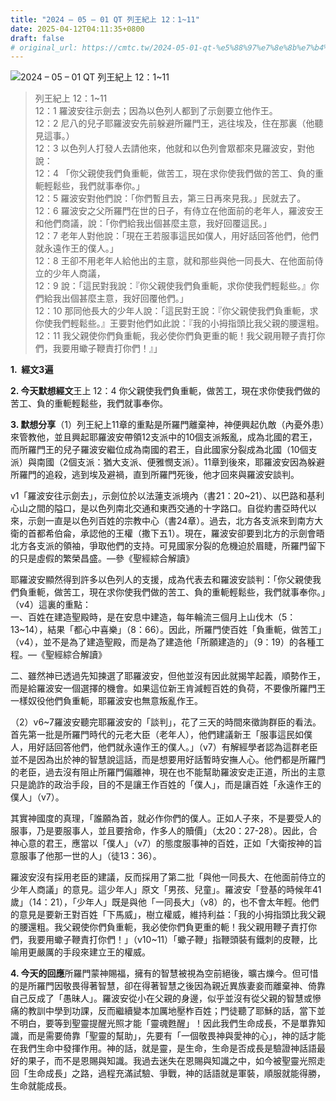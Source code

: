 ```yaml
---
title: "2024 – 05 – 01 QT 列王紀上 12：1~11"
date: 2025-04-12T04:11:35+0800
draft: false
# original_url: https://cmtc.tw/2024-05-01-qt-%e5%88%97%e7%8e%8b%e7%b4%80%e4%b8%8a-12%ef%bc%9a111
---
```


![2024 – 05 – 01 QT 列王紀上 12：1~11](/images/qt.jpg  "2024 – 05 – 01 QT 列王紀上 12：1~11")

> 列王紀上 12：1~11  
> 12：1 羅波安往示劍去；因為以色列人都到了示劍要立他作王。  
> 12：2 尼八的兒子耶羅波安先前躲避所羅門王，逃往埃及，住在那裏（他聽見這事。）  
> 12：3 以色列人打發人去請他來，他就和以色列會眾都來見羅波安，對他說：  
> 12：4 「你父親使我們負重軛，做苦工，現在求你使我們做的苦工、負的重軛輕鬆些，我們就事奉你。」  
> 12：5 羅波安對他們說：「你們暫且去，第三日再來見我。」民就去了。  
> 12：6 羅波安之父所羅門在世的日子，有侍立在他面前的老年人，羅波安王和他們商議，說：「你們給我出個甚麼主意，我好回覆這民。」  
> 12：7 老年人對他說：「現在王若服事這民如僕人，用好話回答他們，他們就永遠作王的僕人。」  
> 12：8 王卻不用老年人給他出的主意，就和那些與他一同長大、在他面前侍立的少年人商議，  
> 12：9 說：「這民對我說：『你父親使我們負重軛，求你使我們輕鬆些。』你們給我出個甚麼主意，我好回覆他們。」  
> 12：10 那同他長大的少年人說：「這民對王說：『你父親使我們負重軛，求你使我們輕鬆些。』王要對他們如此說：『我的小拇指頭比我父親的腰還粗。  
> 12：11 我父親使你們負重軛，我必使你們負更重的軛！我父親用鞭子責打你們，我要用蠍子鞭責打你們！』」

**1.  經文3遍**

**2. 今天默想經文**王上 12：4 你父親使我們負重軛，做苦工，現在求你使我們做的苦工、負的重軛輕鬆些，我們就事奉你。

**3. 默想分享**（1）列王紀上11章的重點是所羅門離棄神，神便興起仇敵（內憂外患）來管教他，並且興起耶羅波安帶領12支派中的10個支派叛亂，成為北國的君王，而所羅門王的兒子羅波安繼位成為南國的君王，自此國家分裂成為北國（10個支派）與南國（2個支派：猶大支派、便雅憫支派）。11章到後來，耶羅波安因為躲避所羅門的追殺，逃到埃及避禍，直到所羅門死後，他才回來與羅波安談判。

v1「羅波安往示劍去」，示劍位於以法蓮支派境內（書21：20~21）、以巴路和基利心山之間的隘口，是以色列南北交通和東西交通的十字路口。自從約書亞時代以來，示劍一直是以色列百姓的宗教中心（書24章）。過去，北方各支派來到南方大衛的首都希伯侖，承認他的王權（撒下五1）。現在，羅波安卻要到北方的示劍會晤北方各支派的領袖，爭取他們的支持。可見國家分裂的危機迫於眉睫，所羅門留下的只是虛假的繁榮昌盛。—參《聖經綜合解讀》

耶羅波安顯然得到許多以色列人的支援，成為代表去和羅波安談判：「你父親使我們負重軛，做苦工，現在求你使我們做的苦工、負的重軛輕鬆些，我們就事奉你。」（v4）這裏的重點：  
一、百姓在建造聖殿時，是在安息中建造，每年輪流三個月上山伐木（5：13~14），結果「都心中喜樂」（8：66）。因此，所羅門使百姓「負重軛，做苦工」（v4），並不是為了建造聖殿，而是為了建造他「所願建造的」（9：19）的各種工程。—《聖經綜合解讀》

二、雖然神已透過先知揀選了耶羅波安，但他並沒有因此就揭竿起義，順勢作王，而是給羅波安一個選擇的機會。如果這位新王肯減輕百姓的負荷，不要像所羅門王一樣奴役他們負重軛，耶羅波安也無意叛亂作王。

（2）v6~7羅波安聽完耶羅波安的「談判」，花了三天的時間來徵詢群臣的看法。首先第一批是所羅門時代的元老大臣（老年人），他們建議新王「服事這民如僕人，用好話回答他們，他們就永遠作王的僕人。」（v7）有解經學者認為這群老臣並不是因為出於神的智慧說這話，而是想要用好話暫時安撫人心。他們都是所羅門的老臣，過去沒有阻止所羅門偏離神，現在也不能幫助羅波安走正道，所出的主意只是詭詐的政治手段，目的不是讓王作百姓的「僕人」，而是讓百姓「永遠作王的僕人」（v7）。

其實神國度的真理，「誰願為首，就必作你們的僕人。正如人子來，不是要受人的服事，乃是要服事人，並且要捨命，作多人的贖價」（太20：27-28）。因此，合神心意的君王，應當以「僕人」（v7）的態度服事神的百姓，正如「大衛按神的旨意服事了他那一世的人」（徒13：36）。

羅波安沒有採用老臣的建議，反而採用了第二批「與他一同長大、在他面前侍立的少年人商議」的意見。這少年人」原文「男孩、兒童」。羅波安「登基的時候年41歲」（14：21），「少年人」既是與他「一同長大」（v8）的，也不會太年輕。他們的意見是要新王對百姓「下馬威」，樹立權威，維持利益：「我的小拇指頭比我父親的腰還粗。我父親使你們負重軛，我必使你們負更重的軛！我父親用鞭子責打你們，我要用蠍子鞭責打你們！」（v10~11）「蠍子鞭」指鞭頭裝有鐵刺的皮鞭，比喻用更嚴厲的手段來建立王的權威。

**4. 今天的回應**所羅門蒙神賜福，擁有的智慧被視為空前絕後，曠古爍今。但可惜的是所羅門因敬畏得著智慧，卻在得著智慧之後因為親近異族妻妾而離棄神、倚靠自己反成了「愚昧人」。羅波安從小在父親的身邊，似乎並沒有從父親的智慧或慘痛的教訓中學到功課，反而繼續變本加厲地壓柞百姓；門徒聽了耶穌的話，當下並不明白，要等到聖靈提醒光照才能「靈魂甦醒」！因此我們生命成長，不是單靠知識，而是需要倚靠「聖靈的幫助」，先要有「一個敬畏神與愛神的心」，神的話才能在我們生命中發揮作用。神的話，就是靈，是生命，生命是否成長是驗證神話語最好的果子，而不是恩賜與知識。我過去迷失在恩賜與知識之中，如今被聖靈光照走回「生命成長」之路，過程充滿試驗、爭戰，神的話語就是軍裝，順服就能得勝，生命就能成長。